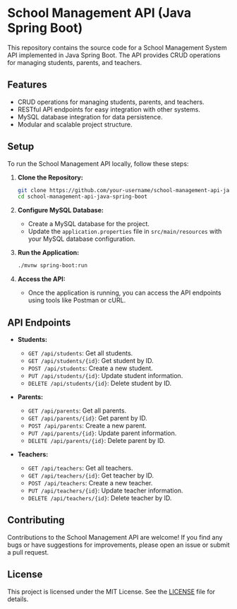 # School Management API (Java Spring Boot)

This repository contains the source code for a School Management System API implemented in Java Spring Boot. The API provides CRUD operations for managing students, parents, and teachers.

## Features

- CRUD operations for managing students, parents, and teachers.
- RESTful API endpoints for easy integration with other systems.
- MySQL database integration for data persistence.
- Modular and scalable project structure.

## Setup

To run the School Management API locally, follow these steps:

1. **Clone the Repository:**
   ```bash
   git clone https://github.com/your-username/school-management-api-java-spring-boot.git
   cd school-management-api-java-spring-boot
   ```

2. **Configure MySQL Database:**
   - Create a MySQL database for the project.
   - Update the `application.properties` file in `src/main/resources` with your MySQL database configuration.

3. **Run the Application:**
   ```bash
   ./mvnw spring-boot:run
   ```

4. **Access the API:**
   - Once the application is running, you can access the API endpoints using tools like Postman or cURL.

## API Endpoints

- **Students:**
  - `GET /api/students`: Get all students.
  - `GET /api/students/{id}`: Get student by ID.
  - `POST /api/students`: Create a new student.
  - `PUT /api/students/{id}`: Update student information.
  - `DELETE /api/students/{id}`: Delete student by ID.

- **Parents:**
  - `GET /api/parents`: Get all parents.
  - `GET /api/parents/{id}`: Get parent by ID.
  - `POST /api/parents`: Create a new parent.
  - `PUT /api/parents/{id}`: Update parent information.
  - `DELETE /api/parents/{id}`: Delete parent by ID.

- **Teachers:**
  - `GET /api/teachers`: Get all teachers.
  - `GET /api/teachers/{id}`: Get teacher by ID.
  - `POST /api/teachers`: Create a new teacher.
  - `PUT /api/teachers/{id}`: Update teacher information.
  - `DELETE /api/teachers/{id}`: Delete teacher by ID.

## Contributing

Contributions to the School Management API are welcome! If you find any bugs or have suggestions for improvements, please open an issue or submit a pull request.

## License

This project is licensed under the MIT License. See the [LICENSE](LICENSE) file for details.
